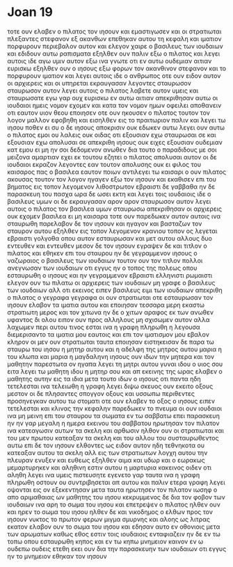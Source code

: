 # Joan 19
τοτε ουν ελαβεν ο πιλατος τον ιησουν και εμαστιγωσεν
και οι στρατιωται πλεξαντες στεφανον εξ ακανθων επεθηκαν αυτου τη κεφαλη και ιματιον πορφυρουν περιεβαλον αυτον
και ελεγον χαιρε ο βασιλευς των ιουδαιων και εδιδουν αυτω ραπισματα
εξηλθεν ουν παλιν εξω ο πιλατος και λεγει αυτοις ιδε αγω υμιν αυτον εξω ινα γνωτε οτι εν αυτω ουδεμιαν αιτιαν ευρισκω
εξηλθεν ουν ο ιησους εξω φορων τον ακανθινον στεφανον και το πορφυρουν ιματιον και λεγει αυτοις ιδε ο ανθρωπος
οτε ουν ειδον αυτον οι αρχιερεις και οι υπηρεται εκραυγασαν λεγοντες σταυρωσον σταυρωσον αυτον λεγει αυτοις ο πιλατος λαβετε αυτον υμεις και σταυρωσατε εγω γαρ ουχ ευρισκω εν αυτω αιτιαν
απεκριθησαν αυτω οι ιουδαιοι ημεις νομον εχομεν και κατα τον νομον ημων οφειλει αποθανειν οτι εαυτον υιον θεου εποιησεν
οτε ουν ηκουσεν ο πιλατος τουτον τον λογον μαλλον εφοβηθη
και εισηλθεν εις το πραιτωριον παλιν και λεγει τω ιησου ποθεν ει συ ο δε ιησους αποκρισιν ουκ εδωκεν αυτω
λεγει ουν αυτω ο πιλατος εμοι ου λαλεις ουκ οιδας οτι εξουσιαν εχω σταυρωσαι σε και εξουσιαν εχω απολυσαι σε
απεκριθη ιησους ουκ ειχες εξουσιαν ουδεμιαν κατ εμου ει μη ην σοι δεδομενον ανωθεν δια τουτο ο παραδιδους με σοι μειζονα αμαρτιαν εχει
εκ τουτου εζητει ο πιλατος απολυσαι αυτον οι δε ιουδαιοι εκραζον λεγοντες εαν τουτον απολυσης ουκ ει φιλος του καισαρος πας ο βασιλεα εαυτον ποιων αντιλεγει τω καισαρι
ο ουν πιλατος ακουσας τουτον τον λογον ηγαγεν εξω τον ιησουν και εκαθισεν επι του βηματος εις τοπον λεγομενον λιθοστρωτον εβραιστι δε γαββαθα
ην δε παρασκευη του πασχα ωρα δε ωσει  εκτη και λεγει τοις ιουδαιοις ιδε ο βασιλευς υμων
οι δε εκραυγασαν αρον αρον σταυρωσον αυτον λεγει αυτοις ο πιλατος τον βασιλεα υμων σταυρωσω απεκριθησαν οι αρχιερεις ουκ εχομεν βασιλεα ει μη καισαρα
τοτε ουν παρεδωκεν αυτον αυτοις ινα σταυρωθη παρελαβον δε τον ιησουν και ηγαγον
και βασταζων τον σταυρον αυτου εξηλθεν εις τοπον λεγομενον κρανιου τοπον ος λεγεται εβραιστι γολγοθα
οπου αυτον εσταυρωσαν και μετ αυτου αλλους δυο εντευθεν και εντευθεν μεσον δε τον ιησουν
εγραψεν δε και τιτλον ο πιλατος και εθηκεν επι του σταυρου ην δε γεγραμμενον ιησους ο ναζωραιος ο βασιλευς των ιουδαιων
τουτον ουν τον τιτλον πολλοι ανεγνωσαν των ιουδαιων οτι εγγυς ην ο τοπος της πολεως οπου εσταυρωθη ο ιησους και ην γεγραμμενον εβραιστι ελληνιστι ρωμαιστι
ελεγον ουν τω πιλατω οι αρχιερεις των ιουδαιων μη γραφε ο βασιλευς των ιουδαιων αλλ οτι εκεινος ειπεν βασιλευς ειμι των ιουδαιων
απεκριθη ο πιλατος ο γεγραφα γεγραφα
οι ουν στρατιωται οτε εσταυρωσαν τον ιησουν ελαβον τα ιματια αυτου και εποιησαν τεσσαρα μερη εκαστω στρατιωτη μερος και τον χιτωνα ην δε ο χιτων αραφος εκ των ανωθεν υφαντος δι ολου
ειπον ουν προς αλληλους μη σχισωμεν αυτον αλλα λαχωμεν περι αυτου τινος εσται ινα η γραφη πληρωθη η λεγουσα διεμερισαντο τα ιματια μου εαυτοις και επι τον ιματισμον μου εβαλον κληρον οι μεν ουν στρατιωται ταυτα εποιησαν
ειστηκεισαν δε παρα τω σταυρω του ιησου η μητηρ αυτου και η αδελφη της μητρος αυτου μαρια η του κλωπα και μαρια η μαγδαληνη
ιησους ουν ιδων την μητερα και τον μαθητην παρεστωτα ον ηγαπα λεγει τη μητρι αυτου γυναι ιδου  ο υιος σου
ειτα λεγει τω μαθητη ιδου η μητηρ σου και απ εκεινης της ωρας ελαβεν ο μαθητης αυτην εις τα ιδια
μετα τουτο ιδων ο ιησους οτι παντα ηδη τετελεσται ινα τελειωθη η γραφη λεγει διψω
σκευος ουν εκειτο οξους μεστον οι δε πλησαντες σπογγον οξους και υσσωπω περιθεντες προσηνεγκαν αυτου τω στοματι
οτε ουν ελαβεν το οξος ο ιησους ειπεν τετελεσται και κλινας την κεφαλην παρεδωκεν το πνευμα
οι ουν ιουδαιοι ινα μη μεινη επι του σταυρου τα σωματα εν τω σαββατω επει παρασκευη ην ην γαρ μεγαλη η ημερα εκεινου του σαββατου ηρωτησαν τον πιλατον ινα κατεαγωσιν αυτων τα σκελη και αρθωσιν
ηλθον ουν οι στρατιωται και του μεν πρωτου κατεαξαν τα σκελη και του αλλου του συσταυρωθεντος αυτω
επι δε τον ιησουν ελθοντες ως ειδον αυτον ηδη τεθνηκοτα ου κατεαξαν αυτου τα σκελη
αλλ εις των στρατιωτων λογχη αυτου την πλευραν ενυξεν και ευθεως εξηλθεν αιμα και υδωρ
και ο εωρακως μεμαρτυρηκεν και αληθινη εστιν αυτου  η μαρτυρια κακεινος οιδεν οτι αληθη λεγει ινα υμεις πιστευσητε
εγενετο γαρ ταυτα ινα η γραφη πληρωθη οστουν ου συντριβησεται απ αυτου
και παλιν ετερα γραφη λεγει οψονται εις ον εξεκεντησαν
μετα ταυτα ηρωτησεν τον πιλατον ιωσηφ  ο απο αριμαθαιας ων μαθητης του ιησου κεκρυμμενος δε δια τον φοβον των ιουδαιων ινα αρη το σωμα του ιησου και επετρεψεν ο πιλατος ηλθεν ουν και ηρεν το σωμα του ιησου
ηλθεν δε και νικοδημος ο ελθων προς τον ιησουν νυκτος το πρωτον φερων μιγμα σμυρνης και αλοης ως  λιτρας εκατον
ελαβον ουν το σωμα του ιησου και εδησαν αυτο εν οθονιοις μετα των αρωματων καθως εθος εστιν τοις ιουδαιοις ενταφιαζειν
ην δε εν τω τοπω οπου εσταυρωθη κηπος και εν τω κηπω μνημειον καινον εν ω ουδεπω ουδεις ετεθη
εκει ουν δια την παρασκευην των ιουδαιων οτι εγγυς ην το μνημειον εθηκαν τον ιησουν
